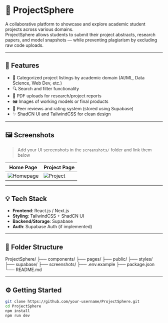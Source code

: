 # 🚀 ProjectSphere

A collaborative platform to showcase and explore academic student projects across various domains.  
ProjectSphere allows students to submit their project abstracts, research papers, and model snapshots — while preventing plagiarism by excluding raw code uploads.

---

## 🔧 Features

- 🧠 Categorized project listings by academic domain (AI/ML, Data Science, Web Dev, etc.)
- 🔍 Search and filter functionality
- 📄 PDF uploads for research/project reports
- 🖼️ Images of working models or final products
- 💬 Peer reviews and rating system (stored using Supabase)
- ✨ ShadCN UI and TailwindCSS for clean design

---

## 🖼️ Screenshots

> Add your UI screenshots in the `screenshots/` folder and link them below

| Home Page | Project Page |
|-----------|--------------|
| ![Homepage](screenshots/homepage.png) | ![Project](screenshots/projectpage.png) |

---

## 💡 Tech Stack

- **Frontend**: React.js / Next.js
- **Styling**: TailwindCSS + ShadCN UI
- **Backend/Storage**: Supabase
- **Auth**: Supabase Auth (if implemented)

---

## 📁 Folder Structure

ProjectSphere/
├── components/
├── pages/
├── public/
├── styles/
├── supabase/
├── screenshots/
├── .env.example
├── package.json
└── README.md


---

## ⚙️ Getting Started

```bash
git clone https://github.com/your-username/ProjectSphere.git
cd ProjectSphere
npm install
npm run dev
